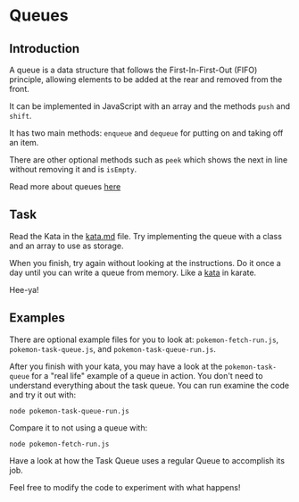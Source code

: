# Queues

## Introduction

A queue is a data structure that follows the First-In-First-Out (FIFO) principle, allowing elements to be added at the rear and removed from the front.

It can be implemented in JavaScript with an array and the methods `push` and `shift`.

It has two main methods: `enqueue` and `dequeue` for putting on and taking off an item.

There are other optional methods such as `peek`  which shows the next in line without removing it and is `isEmpty`.

Read more about queues  [here](https://www.geeksforgeeks.org/queue-data-structure/)

## Task

Read the Kata in the [kata.md](kata.md) file. Try implementing the queue with a class and an array to use as storage.

When you finish, try again without looking at the instructions. Do it once a day until you can write a queue from memory. Like a [kata](https://www.youtube.com/watch?v=dKfL_KpjUeE) in karate.

Hee-ya!

## Examples

There are optional example files for you to look at: `pokemon-fetch-run.js`, `pokemon-task-queue.js`, and `pokemon-task-queue-run.js`.

After you finish with your kata, you may have a look at the `pokemon-task-queue` for a "real life" example of a queue in action. You don't need to understand everything about the task queue. You can run examine the code and try it out with:

    node pokemon-task-queue-run.js

Compare it to not using a queue with:

    node pokemon-fetch-run.js

Have a look at how the Task Queue uses a regular Queue to accomplish its job.

Feel free to modify the code to experiment with what happens!
